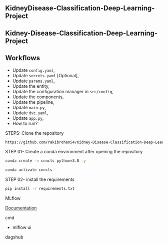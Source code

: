 ## KidneyDisease-Classification-Deep-Learning-Project

## Kidney-Disease-Classification-Deep-Learning-Project

## Workflows

- Update `config.yaml`,  
- Update `secrets.yaml` [Optional],  
- Update `params.yaml`,  
- Update the entity,  
- Update the configuration manager in `src/config`,  
- Update the components,  
- Update the pipeline,  
- Update `main.py`,  
- Update `dvc.yaml`,  
- Update `app.py`,  
- How to run?


STEPS:
Clone the repository
```bash
https://github.com/rakibrohan54/Kidney-Disease-Classification-Deep-Learning-Project.git
```
STEP 01- Create a conda environment after opening the repository
```bash
conda create -n cnncls python=3.8 -y
```


```bash
conda activate cnncls
```

STEP 02- install the requirements
```bash
pip install -r requirements.txt
```
MLflow

[Documentation](https://mlflow.org/docs/latest/index.html)

cmd
- mlflow ui

dagshub

